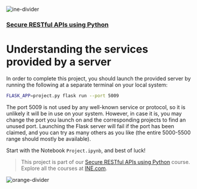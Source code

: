 ![ine-divider](https://user-images.githubusercontent.com/7065401/92672068-398e8080-f2ee-11ea-82d6-ad53f7feb5c0.png)

### [Secure RESTful APIs using Python](https://my.ine.com/course/secure-restful-apis-using-python/2f85f9e2-2dc8-4a87-8ee3-57dea3eb9b9d)

# Understanding the services provided by a server

In order to complete this project, you should launch the provided server by running the following at a separate terminal on your local system:

```bash
FLASK_APP=project.py flask run --port 5009
```

The port 5009 is not used by any well-known service or protocol, so it is unlikely it will be in use on your system. However, in case it is, you may change the port you launch on and the corresponding projects to find an unused port.  Launching the Flask server will fail if the port has been claimed, and you can try as many others as you like (the entire 5000-5500 range should mostly be available).


Start with the Notebook `Project.ipynb`, and best of luck!

> This project is part of our [Secure RESTful APIs using Python](https://my.ine.com/course/secure-restful-apis-using-python/2f85f9e2-2dc8-4a87-8ee3-57dea3eb9b9d) course. Explore all the courses at [INE.com](https://ine.com/).

![orange-divider](https://user-images.githubusercontent.com/7065401/92672455-187a5f80-f2ef-11ea-890c-40be9474f7b7.png)
